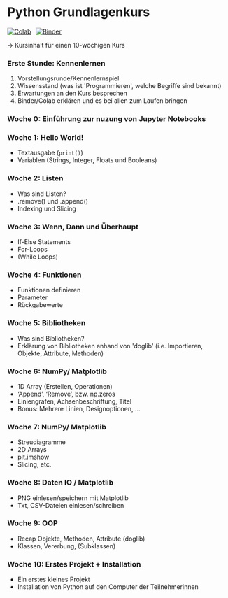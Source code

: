 # **Python Grundlagenkurs** 
[![Colab](https://colab.research.google.com/assets/colab-badge.svg)](https://colab.research.google.com/github/starcodecourses/Python-Grundlagen/blob/main) &thinsp; [![Binder](https://mybinder.org/badge_logo.svg)](https://mybinder.org/v2/gh/starcodecourses/Python-Grundlagen/HEAD)  

→ Kursinhalt für einen 10-wöchigen Kurs 

### Erste Stunde: Kennenlernen 
1. Vorstellungsrunde/Kennenlernspiel
2. Wissensstand (was ist 'Programmieren', welche Begriffe sind bekannt)
3. Erwartungen an den Kurs besprechen
4. Binder/Colab erklären und es bei allen zum Laufen bringen

### Woche 0: Einführung zur nuzung von Jupyter Notebooks

### Woche 1: Hello World!
- Textausgabe (`print()`)
- Variablen (Strings, Integer, Floats und Booleans)

### Woche 2: Listen
- Was sind Listen?
- .remove() und .append()
- Indexing und Slicing

### Woche 3: Wenn, Dann und Überhaupt
- If-Else Statements
- For-Loops
- (While Loops)

### Woche 4: Funktionen
- Funktionen definieren
- Parameter
- Rückgabewerte

### Woche 5: Bibliotheken
- Was sind Bibliotheken?
- Erklärung von Bibliotheken anhand von 'doglib' (i.e. Importieren, Objekte, Attribute, Methoden)

### Woche 6: NumPy/ Matplotlib
- 1D Array (Erstellen, Operationen)
- ‘Append’, ‘Remove’, bzw. np.zeros
- Liniengrafen, Achsenbeschriftung, Titel
- Bonus: Mehrere Linien, Designoptionen, ...

### Woche 7: NumPy/ Matplotlib
- Streudiagramme
- 2D Arrays
- plt.imshow
- Slicing, etc.

### Woche 8: Daten IO / Matplotlib
- PNG einlesen/speichern mit Matplotlib
- Txt, CSV-Dateien einlesen/schreiben

### Woche 9: OOP
- Recap Objekte, Methoden, Attribute (doglib)
- Klassen, Vererbung, (Subklassen)

### Woche 10: Erstes Projekt + Installation 
- Ein erstes kleines Projekt 
- Installation von Python auf den Computer der Teilnehmerinnen 